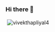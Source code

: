 ### Hi there 👋

<!--
**vivekthapliyal4/vivekthapliyal4** is a ✨ _special_ ✨ repository because its `README.md` (this file) appears on your GitHub profile.

Here are some ideas to get you started:

- 🔭 I’m currently working on ...
- 🌱 I’m currently learning ...
- 👯 I’m looking to collaborate on ...
- 🤔 I’m looking for help with ...
- 💬 Ask me about ...
- 📫 How to reach me: ...
- 😄 Pronouns: ...
- ⚡ Fun fact: ...
-->


<p>&nbsp;<img align="center" src="https://github-readme-stats.vercel.app/api?username=vivekthapliyal4&show_icons=true&locale=en" alt="vivekthapliyal4" /></p>
